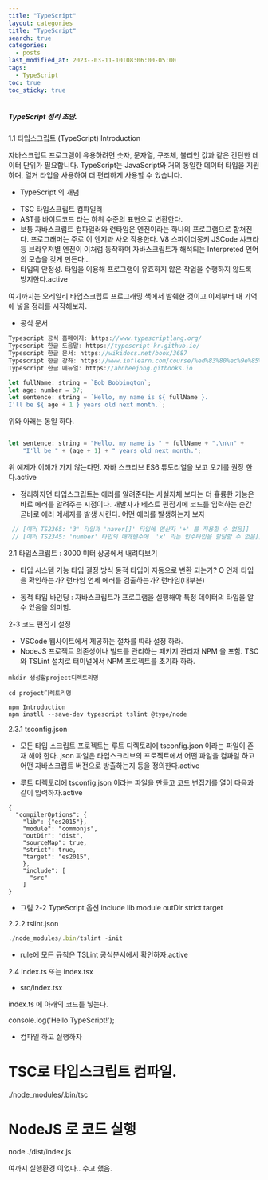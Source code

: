 ```yaml
---
title: "TypeScript"
layout: categories
title: "TypeScript"
search: true
categories:
  - posts
last_modified_at: 2023--03-11-10T08:06:00-05:00
tags:
  - TypeScript
toc: true
toc_sticky: true
---
```


##### TypeScript 정리 초안.

1.1 타입스크립트 (TypeScript) Introduction

 자바스크립트 프로그램이 유용하려면 숫자, 문자열, 구조체, 불리언 값과 같은 간단한 데이터 단위가 필요합니다. TypeScript는 JavaScript와 거의 동일한 데이터 타입을 지원하며, 열거 타입을 사용하여 더 편리하게 사용할 수 있습니다.

+ TypeScript 의 개념
 - TSC 타입스크립트 컴파일러
 - AST를 바이트코드 라는 하위 수준의 표현으로 변환한다.
 - 보통 자바스크립트 컴파일러와 런타임은 엔진이라는 하나의 프로그램으로 합쳐진다.
  프로그래머는  주로 이 엔지과 사오 작용한다.  V8 스파이더몽키 JSCode  샤크라 등 브라우져별 엔진이 이처럼 동작하며 자바스크립트가 해석되는 Interpreted 언어의 모습을 갖게 만든다...
 - 타입의 안정성. 타입을 이용해 프로그램이 유효하지 않은 작업을 수행하지 않도록 방지한다.active

 여기까지는 오레일리 타입스크립트 프로그래밍 책에서 발췌한 것이고 이제부터 내 기억에 넣을 정리를 시작해보자.



+ 공식 문서

```javascript
Typescript 공식 홈페이지: https://www.typescriptlang.org/
Typescript 한글 도움말: https://typescript-kr.github.io/
Typescript 한글 문서: https://wikidocs.net/book/3687
Typescript 한글 강좌: https://www.inflearn.com/course/%ed%83%80%ec%9e%85%ed%94%8c%eb%a0%88%ec%8a%a4-%ed%95%9c%ea%b8%80%ec%9e%90%eb%a3%8c%ea%b5%ac-%ea%b0%95%ec%a2%8c/
Typescript 한글 메뉴얼: https://ahnheejong.gitbooks.io

```

```javascript
let fullName: string = `Bob Bobbington`;
let age: number = 37;
let sentence: string = `Hello, my name is ${ fullName }.
I'll be ${ age + 1 } years old next month.`;
```

위와 아래는 동일 하다.

```javascript

let sentence: string = "Hello, my name is " + fullName + ".\n\n" +
    "I'll be " + (age + 1) + " years old next month.";
```

위 예제가 이해가 가지 않는다면.  자바 스크리브 ES6 튜토리얼을 보고 오기를 권장 한다.active


 - 정리하자면 타입스크립트는 에러를 알려준다는 사실자체 보다는 더 휼륭한 기능은 바로 에러를 알려주는 시점이다. 개발자가 테스트 편집기에 코드를 입력하는 순간 곧바로 에러 메세지를 발생 시킨다.
 어떤 에러를 발생하는지 보자

 ```javascript
  // [에러 TS2365: '3' 타입과 'naver[]' 타입에 연산자 '+' 를 적용할 수 없음]]
  // [에러 TS2345: 'number' 타입의 매개변수에  'x' 라는 인수타입을 할달할 수 없음]]
 ```


2.1 타입스크립트 : 3000 미터 상공에서 내려다보기

 - 타입 시스템 기능
   타입 결정  방식             동적
   타입이 자동으로 변환 되는가?  O 
   언제 타입을 확인하는가?    런타임
   언제 에러를 검출하는가?    런타임(대부분)

 - 동적 타입 바인딩 : 자바스크립트가 프로그램을 실행해야 특정 데이터의 타입을 알 수 있음을 의미함.

2-3 코드 편집기 설정
 - VSCode 웹사이트에서 제공하는 절차를 따라 설정 하라.
 - NodeJS 프로젝트 의존성이나 빌드를 관리하는 패키지 관리자 NPM 을 포함. TSC 와 TSLint 설치로 터미널에서
   NPM 프로젝트를 초기화 하라.

```
mkdir 생성할project디렉토리명

cd project디렉토리명

npm Introduction
npm instll --save-dev typescript tslint @type/node
```

2.3.1  tsconfig.json
 - 모든 타입 스크립트 프로젝트는 루트 디렉토리에 tsconfig.json 이라는 파일이 존재 해야 한다.
   json 파일은 타입스크리브의 프로젝트에서 어떤 파일을 컴파일 하고 어떤 자바스크립트 버전으로 방출하는지 등을 정의한다.active

 - 루트 디렉토리에 tsconfig.json 이라는 파일을 만들고 코드 변집기를 열어 다음과 같이 입력하자.active

```
{
  "compilerOptions": {
    "lib": {"es2015"},
    "module": "commonjs",
    "outDir": "dist",
    "sourceMap": true,
    "strict": true,
    "target": "es2015",
    },
    "include": [
      "src"
    ]
}
```

  - 그림 2-2 TypeScript 옵션
 include
 lib
 module
 outDir
 strict
 target

2.2.2 tslint.json

```javascript 
./node_modules/.bin/tslint -init
```
- rule에 모든 규칙은 TSLint 공식분서에서 확인하자.active

2.4 index.ts  또는 index.tsx 
 - src/index.tsx 

 index.ts 에  아래의 코드를 넣는다.

 console.log('Hello TypeScript!');

 - 컴파일 하고 실행하자

# TSC로 타입스크립트 컴파일.
 ./node_modules/.bin/tsc 
# NodeJS 로 코드 실행
 node ./dist/index.js

여까지 실행환경 이었다.. 수고 했음.
